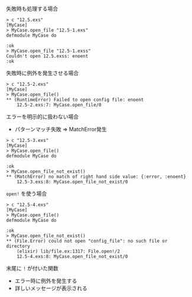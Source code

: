 失敗時も処理する場合

```
> c "12.5.exs"
[MyCase]
> MyCase.open_file "12.5-1.exs"
defmodule MyCase do

:ok
> MyCase.open_file "12.5-1.exss"
Couldn't open 12.5.exss: enoent
:ok
```

失敗時に例外を発生させる場合

```
> c "12.5-2.exs"
[MyCase]
> MyCase.open_file()
** (RuntimeError) Failed to open config file: enoent
    12.5-2.exs:7: MyCase.open_file/0
```

エラーを明示的に扱わない場合
- パターンマッチ失敗 => MatchError発生

```
> c "12.5-3.exs"
[MyCase]
> MyCase.open_file()
defmodule MyCase do

:ok
> MyCase.open_file_not_exist()
** (MatchError) no match of right hand side value: {:error, :enoent}
    12.5-3.exs:8: MyCase.open_file_not_exist/0
```

`open!` を使う場合

```
> c "12.5-4.exs"
[MyCase]
> MyCase.open_file()
defmodule MyCase do

:ok
> MyCase.open_file_not_exist()
** (File.Error) could not open "config_file": no such file or directory
    (elixir) lib/file.ex:1317: File.open!/2
    12.5-4.exs:8: MyCase.open_file_not_exist/0
```

末尾に `!` が付いた関数
- エラー時に例外を発生する
- 詳しいメッセージが表示される

